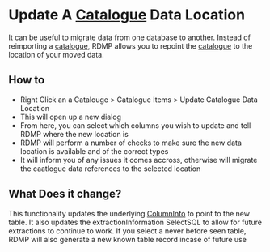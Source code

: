 # Update A [Catalogue](../CodeTutorials/Glossary.md#Catalogue) Data Location
It can be useful to migrate data from one database to another.
Instead of reimporting a [catalogue](../CodeTutorials/Glossary.md#Catalogue), RDMP allows you to repoint the [catalogue](../CodeTutorials/Glossary.md#Catalogue) to the location of your moved data.

## How to
* Right Click an a Catalouge > Catalogue Items > Update Catalogue Data Location
* This will open up a new dialog
* From here, you can select which columns you wish to update and tell RDMP where the new location is
* RDMP will perform a number of checks to make sure the new data location is available and of the correct types
* It will inform you of any issues it comes accross, otherwise will migrate the caatlogue data references to the selected location

## What Does it change?
This functionality updates the underlying [ColumnInfo](../CodeTutorials/Glossary.md#ColumnInfo) to point to the new table. It also updates the extractionInformation SelectSQL to allow for future extractions to continue to work.
If you select a never before seen table, RDMP will also generate a new known table record incase of future use